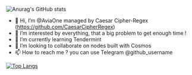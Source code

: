 
 ![Anurag's GitHub stats](https://github-readme-stats.vercel.app/api?username=aviaone&show_icons=true&theme=codeSTACKr)

- 👋 Hi, I’m @AviaOne managed by Caesar Cipher-Regex (https://github.com/CaesarCipherRegex)
- 👀 I’m interested by everything, that a big problem to get enough time !
- 🌱 I’m currently learning Tendermint
- 💞️ I’m looking to collaborate on nodes built with Cosmos
- 📫 How to reach me ? you can use Telegram @github_username

<!---
AviaOne/AviaOne is a ✨ special ✨ repository because its `README.md` (this file) appears on your GitHub profile.
You can click the Preview link to take a look at your changes.
--->
 [![Top Langs](https://github-readme-stats.vercel.app/api/top-langs/?username=anuraghazra)](https://github.com/aviaone/github-readme-stats)
 

